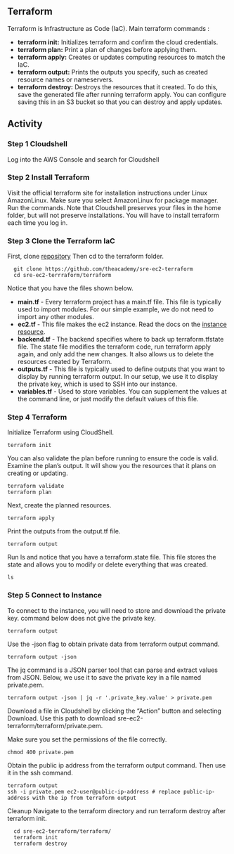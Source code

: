 ## Terraform
Terraform is Infrastructure as Code (IaC). Main terraform commands : 
- **terraform init:** Initializes terraform and confirm the cloud credentials.
- **terraform plan:** Print a plan of changes before applying them.
- **terraform apply:** Creates or updates computing resources to match the IaC.
- **terraform output:** Prints the outputs you specify, such as created resource names or nameservers.
- **terraform destroy:** Destroys the resources that it created. To do this, save the generated file after running terraform apply. You can configure saving this in an S3 bucket so that you can destroy and apply updates.

## Activity

### Step 1 Cloudshell
Log into the AWS Console and search for Cloudshell

### Step 2 Install Terraform
Visit the official terraform site for installation instructions under Linux AmazonLinux. Make sure you select AmazonLinux for package manager. Run the commands. Note that Cloudshell preserves your files in the home folder, but will not preserve installations. You will have to install terraform each time you log in.

### Step 3 Clone the Terraform IaC
First, clone [repository](https://github.com/theacademy/sre-ec2-terraform) Then cd to the terraform folder.
      
      git clone https://github.com/theacademy/sre-ec2-terraform
      cd sre-ec2-terrraform/terraform

Notice that you have the files shown below.
- **main.tf** - Every terraform project has a main.tf file. This file is typically used to import modules. For our simple example, we do not need to import any other modules.
- **ec2.tf** - This file makes the ec2 instance. Read the docs on the [instance resource](https://registry.terraform.io/providers/hashicorp/aws/latest/docs/resources/instance).
- **backend.tf** - The backend specifies where to back up terraform.tfstate file. The state file modifies the terraform code, run terraform apply again, and only add the new changes. It also allows us to delete the resources created by Terraform.
- **outputs.tf** - This file is typically used to define outputs that you want to display by running terraform output. In our setup, we use it to display the private key, which is used to SSH into our instance.
- **variables.tf** - Used to store variables. You can supplement the values at the command line, or just modify the default values of this file.

### Step 4 Terraform

Initialize Terraform using CloudShell.

    terraform init
You can also validate the plan before running to ensure the code is valid. Examine the plan’s output. It will show you the resources that it plans on creating or updating.

    terraform validate
    terraform plan
Next, create the planned resources.

    terraform apply
Print the outputs from the output.tf file.

    terraform output
    
Run ls and notice that you have a terraform.state file. This file stores the state and allows you to modify or delete everything that was created.

    ls  

### Step 5 Connect to Instance

To connect to the instance, you will need to store and download the private key. command below does not give the private key.

    terraform output
Use the -json flag to obtain private data from terraform output command.

    terraform output -json
    
The jq command is a JSON parser tool that can parse and extract values from JSON. Below, we use it to save the private key in a file named private.pem.

    terraform output -json | jq -r '.private_key.value' > private.pem

Download a file in Cloudshell by clicking the “Action” button and selecting Download. Use this path to download sre-ec2-terraform/terraform/private.pem.

Make sure you set the permissions of the file correctly.

    chmod 400 private.pem

Obtain the public ip address from the terraform output command. Then use it in the ssh command.
    
    terraform output
    ssh -i private.pem ec2-user@public-ip-address # replace public-ip-address with the ip from terraform output

Cleanup
Navigate to the terraform directory and run terraform destroy after terraform init.

      cd sre-ec2-terraform/terraform/
      terraform init
      terraform destroy
